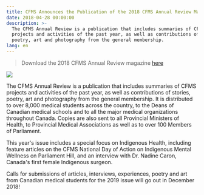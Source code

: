 ```yaml
---
title: CFMS Announces the Publication of the 2018 CFMS Annual Review Magazine
date: 2018-04-28 00:00:00
description: >-
  The CFMS Annual Review is a publication that includes summaries of CFMS
  projects and activities of the past year, as well as contributions of stories,
  poetry, art and photography from the general membership.
lang: en
---
```


> Download the 2018 CFMS Annual Review magazine [here](https://www.cfms.org/resources/annual-review.html)

![](/uploads/cfms-annual-review-cover.png)

The CFMS Annual Review is a publication that includes summaries of CFMS projects and activities of the past year, as well as contributions of stories, poetry, art and photography from the general membership. It is distributed to over 8,000 medical students across the country, to the Deans of Canadian medical schools and to all the major medical organizations throughout Canada. Copies are also sent to all Provincial Ministers of Health, to Provincial Medical Associations as well as to over 100 Members of Parliament.

This year's issue includes a special focus on Indigenous Health, including feature articles on the CFMS National Day of Action on Indigenous Mental Wellness on Parliament Hill, and an interview with Dr. Nadine Caron, Canada's first female Indigenous surgeon.

Calls for submissions of articles, interviews, experiences, poetry and art from Canadian medical students for the 2019 issue will go out in December 2018!